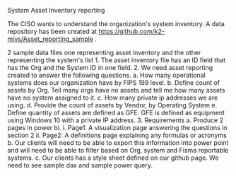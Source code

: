 System Asset Inventory reporting

The CISO wants to understand the organization's system inventory.  A data repository has been created at https://github.com/k2-mivs/Asset_reporting_sample . 

2 sample data files one representing asset inventory and the other representing the system's list
	1. The asset inventory file has an ID field that has the Org and the System ID in one field. 
	2. We need asset reporting created to answer the following questions.
		a. How many operational systems does our organization have by FIPS 199 level. 
		b. Define count of assets by Org. Tell many orgs have no assets and tell me how many assets have no system assigned to it. 
		c. How many private ip addresses we are using. 
		d. Provide the count of assets by Vendor, by Operating System 
		e. Define quantity of assets are defined as GFE. GFE is defined as equipment using Windows 10 with a private IP address. 
	3. Requirements
		a. Produce 2 pages in power bi. 
			i. Page1: A visualization page answering the questions in section 2
			ii. Page2: A definitions page explaining any formulas or acronyms
		b. Our clients will need to be able to export this information into power point and will need to be able to filter based on Org, system and Fisma reportable systems. 
		c. Our clients has a style sheet defined on our github page. 
We need to see sample dax and sample power query. 

